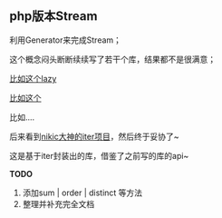 ## php版本Stream

利用Generator来完成Stream；

这个概念闷头断断续续写了若干个库，结果都不是很满意；

[比如这个lazy](https://github.com/goghcrow/lazy)

[比如这个](https://github.com/goghcrow/Stream/tree/master/.givingup)

比如....

后来看到[nikic大神的iter项目](https://github.com/nikic/iter.git)，然后终于妥协了~

这是基于iter封装出的库，借鉴了之前写的库的api~

**TODO**

1. 添加sum | order | distinct 等方法
2. 整理并补充完全文档
